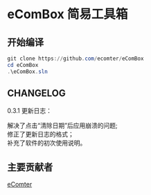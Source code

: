 
# eComBox 简易工具箱

## 开始编译

``` powershell
git clone https://github.com/ecomter/eComBox  
cd eComBox  
.\eComBox.sln  
```
## CHANGELOG
 0.3.1 更新日志：   
     

 解决了点击“清除日期”后应用崩溃的问题;    
 修正了更新日志的格式；      
 补充了软件的初次使用说明。        
## 主要贡献者 
[eComter](https://github.com/ecomter)

